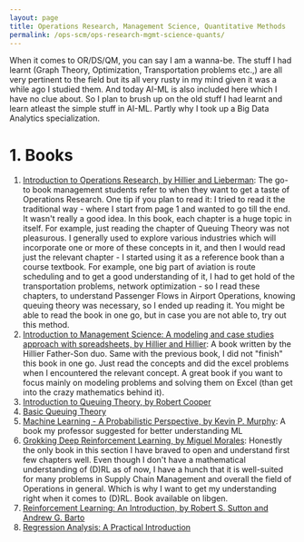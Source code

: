 ```yaml
---
layout: page
title: Operations Research, Management Science, Quantitative Methods
permalink: /ops-scm/ops-research-mgmt-science-quants/
---
```


When it comes to OR/DS/QM, you can say I am a wanna-be. The stuff I had learnt (Graph Theory, Optimization, Transportation problems etc.,) are all very pertinent to the field but its all very rusty in my mind given it was a while ago I studied them. And today AI-ML is also included here which I have no clue about. So I plan to brush up on the old stuff I had learnt and learn atleast the simple stuff in AI-ML. Partly why I took up a Big Data Analytics specialization.

# 1. Books

1. [Introduction to Operations Research, by Hillier and Lieberman](https://archive.org/details/introduction-to-operations-research): The go-to book management students refer to when they want to get a taste of Operations Research. One tip if you plan to read it: I tried to read it the traditional way - where I start from page 1 and wanted to go till the end. It wasn't really a good idea. In this book, each chapter is a huge topic in itself. For example, just reading the chapter of Queuing Theory was not pleasurous. I generally used to explore various industries which will incorporate one or more of these concepts in it, and then I would read just the relevant chapter - I started using it as a reference book than a course textbook. For example, one big part of aviation is route scheduling and to get a good understanding of it, I had to get hold of the transportation problems, network optimization - so I read these chapters, to understand Passenger Flows in Airport Operations, knowing queuing theory was necessary, so I ended up reading it. You might be able to read the book in one go, but in case you are not able to, try out this method.
2. [Introduction to Management Science: A modeling and case studies approach with spreadsheets, by Hillier and Hillier](https://archive.org/details/isbn_9780070599680): A book written by the Hillier Father-Son duo. Same with the previous book, I did not "finish" this book in one go. Just read the concepts and did the excel problems when I encountered the relevant concept. A great book if you want to focus mainly on modeling problems and solving them on Excel (than get into the crazy mathematics behind it).
3. [Introduction to Queuing Theory, by Robert Cooper](https://www.cse.fau.edu/~bob/publications/IntroToQueueingTheory_Cooper.pdf)
4. [Basic Queuing Theory](https://yzr95924.github.io/pdf/book/Basic-Queueing-Theory.pdf)
5. [Machine Learning - A Probabilistic Perspective, by Kevin P. Murphy](https://raw.githubusercontent.com/kerasking/book-1/master/ML%20Machine%20Learning-A%20Probabilistic%20Perspective.pdf): A book my professor suggested for better understanding ML
6. [Grokking Deep Reinforcement Learning, by Miguel Morales](https://www.manning.com/books/grokking-deep-reinforcement-learning): Honestly the only book in this section I have braved to open and understand first few chapters well. Even though I don't have a mathematical understanding of (D)RL as of now, I have a hunch that it is well-suited for many problems in Supply Chain Management and overall the field of Operations in general. Which is why I want to get my understanding right when it comes to (D)RL. Book available on libgen.
7. [Reinforcement Learning: An Introduction, by Robert S. Sutton and Andrew G. Barto](https://web.stanford.edu/class/psych209/Readings/SuttonBartoIPRLBook2ndEd.pdf)
8. [Regression Analysis: A Practical Introduction](https://pdfcoffee.com/regression-analysis-a-practical-introduction-pdf-free.html)
